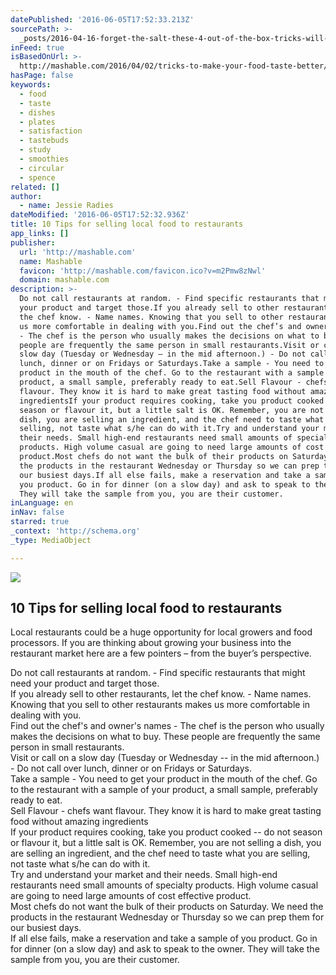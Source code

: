 ```yaml
---
datePublished: '2016-06-05T17:52:33.213Z'
sourcePath: >-
  _posts/2016-04-16-forget-the-salt-these-4-out-of-the-box-tricks-will-make-you.md
inFeed: true
isBasedOnUrl: >-
  http://mashable.com/2016/04/02/tricks-to-make-your-food-taste-better/#VjpZmG0f9iqK
hasPage: false
keywords:
  - food
  - taste
  - dishes
  - plates
  - satisfaction
  - tastebuds
  - study
  - smoothies
  - circular
  - spence
related: []
author:
  - name: Jessie Radies
dateModified: '2016-06-05T17:52:32.936Z'
title: 10 Tips for selling local food to restaurants
app_links: []
publisher:
  url: 'http://mashable.com'
  name: Mashable
  favicon: 'http://mashable.com/favicon.ico?v=m2Pmw8zNwl'
  domain: mashable.com
description: >-
  Do not call restaurants at random. - Find specific restaurants that might need
  your product and target those.If you already sell to other restaurants, let
  the chef know. - Name names. Knowing that you sell to other restaurants makes
  us more comfortable in dealing with you.Find out the chef’s and owner’s names
  - The chef is the person who usually makes the decisions on what to buy. These
  people are frequently the same person in small restaurants.Visit or call on a
  slow day (Tuesday or Wednesday – in the mid afternoon.) - Do not call over
  lunch, dinner or on Fridays or Saturdays.Take a sample - You need to get your
  product in the mouth of the chef. Go to the restaurant with a sample of your
  product, a small sample, preferably ready to eat.Sell Flavour - chefs want
  flavour. They know it is hard to make great tasting food without amazing
  ingredientsIf your product requires cooking, take you product cooked – do not
  season or flavour it, but a little salt is OK. Remember, you are not selling a
  dish, you are selling an ingredient, and the chef need to taste what you are
  selling, not taste what s/he can do with it.Try and understand your market and
  their needs. Small high-end restaurants need small amounts of specialty
  products. High volume casual are going to need large amounts of cost effective
  product.Most chefs do not want the bulk of their products on Saturday. We need
  the products in the restaurant Wednesday or Thursday so we can prep them for
  our busiest days.If all else fails, make a reservation and take a sample of
  you product. Go in for dinner (on a slow day) and ask to speak to the owner.
  They will take the sample from you, you are their customer.
inLanguage: en
inNav: false
starred: true
_context: 'http://schema.org'
_type: MediaObject

---
```

<article style=""><img src="https://s3-us-west-2.amazonaws.com/the-grid-img/p/9fbff060acc48bd4954252e6c35e05b8ef478310.jpg" /><h1>10 Tips for selling local food to restaurants</h1><p>Local restaurants could be a huge opportunity for local growers and food processors. If you are thinking about growing your business into the restaurant market here are a few pointers – from the buyer’s perspective. </p></article>

Do not call restaurants at random. - Find specific restaurants that might need your product and target those.  
If you already sell to other restaurants, let the chef know. - Name names. Knowing that you sell to other restaurants makes us more comfortable in dealing with you.  
Find out the chef's and owner's names - The chef is the person who usually makes the decisions on what to buy. These people are frequently the same person in small restaurants.  
Visit or call on a slow day (Tuesday or Wednesday -- in the mid afternoon.) - Do not call over lunch, dinner or on Fridays or Saturdays.  
Take a sample - You need to get your product in the mouth of the chef. Go to the restaurant with a sample of your product, a small sample, preferably ready to eat.  
Sell Flavour - chefs want flavour. They know it is hard to make great tasting food without amazing ingredients  
If your product requires cooking, take you product cooked -- do not season or flavour it, but a little salt is OK. Remember, you are not selling a dish, you are selling an ingredient, and the chef need to taste what you are selling, not taste what s/he can do with it.  
Try and understand your market and their needs. Small high-end restaurants need small amounts of specialty products. High volume casual are going to need large amounts of cost effective product.  
Most chefs do not want the bulk of their products on Saturday. We need the products in the restaurant Wednesday or Thursday so we can prep them for our busiest days.  
If all else fails, make a reservation and take a sample of you product. Go in for dinner (on a slow day) and ask to speak to the owner. They will take the sample from you, you are their customer.